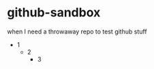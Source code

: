 # github-sandbox
when I need a throwaway repo to test github stuff

<!-- adding stuff -->

- 1
  - 2
    - 3
    
